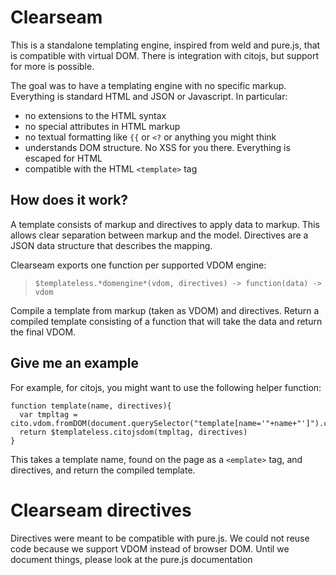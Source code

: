 Clearseam
=========

This is a standalone templating engine, inspired from weld and pure.js, that is compatible with virtual DOM. There is integration with citojs, but support for more is possible.

The goal was to have a templating engine with no specific markup. Everything is standard HTML and JSON or Javascript. In particular:

- no extensions to the HTML syntax
- no special attributes in HTML markup
- no textual formatting like `{{` or `<?` or anything you might think
- understands DOM structure. No XSS for you there. Everything is escaped for HTML
- compatible with the HTML `<template>` tag

How does it work?
-----------------

A template consists of markup and directives to apply data to markup. This allows clear separation between markup and the model. Directives are a JSON data structure that describes the mapping.

Clearseam exports one function per supported VDOM engine:

> `$templateless.*domengine*(vdom, directives) -> function(data) -> vdom`

Compile a template from markup (taken as VDOM) and directives. Return a compiled template consisting of a function that will take the data and return the final VDOM.

Give me an example
------------------

For example, for citojs, you might want to use the following helper function:

    function template(name, directives){
      var tmpltag = cito.vdom.fromDOM(document.querySelector("template[name='"+name+"']").content)
      return $templateless.citojsdom(tmpltag, directives)
    }

This takes a template name, found on the page as a `<emplate>` tag, and directives, and return the compiled template.

Clearseam directives
====================

Directives were meant to be compatible with pure.js. We could not reuse code because we support VDOM instead of browser DOM. Until we document things, please look at the pure.js documentation
